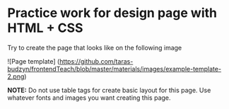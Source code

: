 # Practice work for design page with HTML + CSS

Try to create the page that looks like on the following image

![Page template]
(https://github.com/taras-budzyn/frontendTeach/blob/master/materials/images/example-template-2.png)

**NOTE:** Do not use table tags for create basic layout for this page. Use whatever fonts and images you want creating this page.
